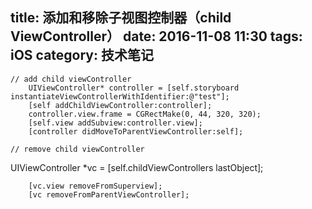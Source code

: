 title:  添加和移除子视图控制器（child ViewController） 
date: 2016-11-08 11:30
tags: iOS
category: 技术笔记
---


    // add child viewController
        UIViewController* controller = [self.storyboard instantiateViewControllerWithIdentifier:@"test"];
        [self addChildViewController:controller];
        controller.view.frame = CGRectMake(0, 44, 320, 320);
        [self.view addSubview:controller.view];
        [controller didMoveToParentViewController:self];
    
    // remove child viewController
<!--more-->        UIViewController *vc = [self.childViewControllers lastObject];
        [vc.view removeFromSuperview];
        [vc removeFromParentViewController];

